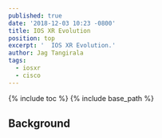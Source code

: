 ```yaml
---
published: true
date: '2018-12-03 10:23 -0800'
title: IOS XR Evolution
position: top
excerpt: '  IOS XR Evolution.'
author: Jag Tangirala
tags:
  - iosxr
  - cisco
---
```


{% include toc %}
{% include base_path %}

## Background
